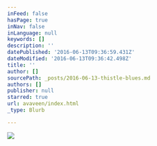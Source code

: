 ```yaml
---
inFeed: false
hasPage: true
inNav: false
inLanguage: null
keywords: []
description: ''
datePublished: '2016-06-13T09:36:59.431Z'
dateModified: '2016-06-13T09:36:42.498Z'
title: ''
author: []
sourcePath: _posts/2016-06-13-thistle-blues.md
authors: []
publisher: null
starred: true
url: avaveen/index.html
_type: Blurb

---
```

![](https://the-grid-user-content.s3-us-west-2.amazonaws.com/925d46da-969e-44be-ad4b-bb1afdf450b3.jpg)
